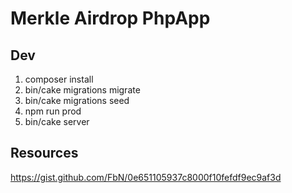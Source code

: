 # Merkle Airdrop PhpApp

## Dev

1. composer install
2. bin/cake migrations migrate
3. bin/cake migrations seed
4. npm run prod
5. bin/cake server


## Resources

https://gist.github.com/FbN/0e651105937c8000f10fefdf9ec9af3d
